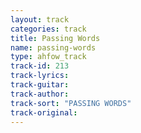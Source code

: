 ```yaml
---
layout: track
categories: track
title: Passing Words
name: passing-words
type: ahfow_track
track-id: 213
track-lyrics: 
track-guitar: 
track-author: 
track-sort: "PASSING WORDS"
track-original: 
---
```


